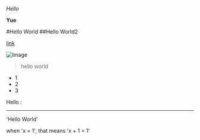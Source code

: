 *Hello*

**Yue**

#Hello World
##Hello World2

[link](https://commonmark.org/help/)

![Image]()

> hello
> world

* 1
* 2
* 3

Hello :
***

'Hello World'

when 'x = 1', that means 'x + 1 = 1'

